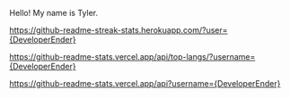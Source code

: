 Hello! My name is Tyler.

https://github-readme-streak-stats.herokuapp.com/?user={DeveloperEnder}

https://github-readme-stats.vercel.app/api/top-langs/?username={DeveloperEnder}

https://github-readme-stats.vercel.app/api?username={DeveloperEnder}

